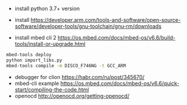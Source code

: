 - install python 3.7+ version

- install https://developer.arm.com/tools-and-software/open-source-software/developer-tools/gnu-toolchain/gnu-rm/downloads

- install mbed cli 2 https://os.mbed.com/docs/mbed-os/v6.6/build-tools/install-or-upgrade.html
```bash
mbed-tools deploy
python import_libs.py
mbed-tools compile -m DISCO_F746NG -t GCC_ARM
```
- debugger for clion https://habr.com/ru/post/345670/
- mbed-cli example https://os.mbed.com/docs/mbed-os/v6.6/quick-start/compiling-the-code.html
- openocd http://openocd.org/getting-openocd/
